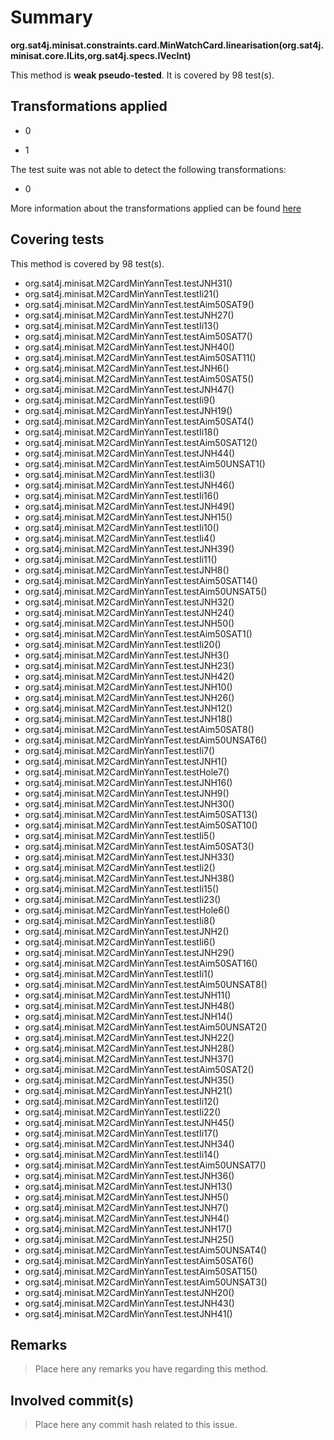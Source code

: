 # Summary
**org.sat4j.minisat.constraints.card.MinWatchCard.linearisation(org.sat4j.minisat.core.ILits,org.sat4j.specs.IVecInt)**

This method is **weak pseudo-tested**.
It is covered by 98 test(s). 


## Transformations applied

- 0

- 1


The test suite was not able to detect the following transformations:
 * 0 


More information about the transformations applied can be found [here](https://github.com/STAMP-project/pitest-descartes)

## Covering tests
This method is covered by 98 test(s).
* org.sat4j.minisat.M2CardMinYannTest.testJNH31()
* org.sat4j.minisat.M2CardMinYannTest.testIi21()
* org.sat4j.minisat.M2CardMinYannTest.testAim50SAT9()
* org.sat4j.minisat.M2CardMinYannTest.testJNH27()
* org.sat4j.minisat.M2CardMinYannTest.testIi13()
* org.sat4j.minisat.M2CardMinYannTest.testAim50SAT7()
* org.sat4j.minisat.M2CardMinYannTest.testJNH40()
* org.sat4j.minisat.M2CardMinYannTest.testAim50SAT11()
* org.sat4j.minisat.M2CardMinYannTest.testJNH6()
* org.sat4j.minisat.M2CardMinYannTest.testAim50SAT5()
* org.sat4j.minisat.M2CardMinYannTest.testJNH47()
* org.sat4j.minisat.M2CardMinYannTest.testIi9()
* org.sat4j.minisat.M2CardMinYannTest.testJNH19()
* org.sat4j.minisat.M2CardMinYannTest.testAim50SAT4()
* org.sat4j.minisat.M2CardMinYannTest.testIi18()
* org.sat4j.minisat.M2CardMinYannTest.testAim50SAT12()
* org.sat4j.minisat.M2CardMinYannTest.testJNH44()
* org.sat4j.minisat.M2CardMinYannTest.testAim50UNSAT1()
* org.sat4j.minisat.M2CardMinYannTest.testIi3()
* org.sat4j.minisat.M2CardMinYannTest.testJNH46()
* org.sat4j.minisat.M2CardMinYannTest.testIi16()
* org.sat4j.minisat.M2CardMinYannTest.testJNH49()
* org.sat4j.minisat.M2CardMinYannTest.testJNH15()
* org.sat4j.minisat.M2CardMinYannTest.testIi10()
* org.sat4j.minisat.M2CardMinYannTest.testIi4()
* org.sat4j.minisat.M2CardMinYannTest.testJNH39()
* org.sat4j.minisat.M2CardMinYannTest.testIi11()
* org.sat4j.minisat.M2CardMinYannTest.testJNH8()
* org.sat4j.minisat.M2CardMinYannTest.testAim50SAT14()
* org.sat4j.minisat.M2CardMinYannTest.testAim50UNSAT5()
* org.sat4j.minisat.M2CardMinYannTest.testJNH32()
* org.sat4j.minisat.M2CardMinYannTest.testJNH24()
* org.sat4j.minisat.M2CardMinYannTest.testJNH50()
* org.sat4j.minisat.M2CardMinYannTest.testAim50SAT1()
* org.sat4j.minisat.M2CardMinYannTest.testIi20()
* org.sat4j.minisat.M2CardMinYannTest.testJNH3()
* org.sat4j.minisat.M2CardMinYannTest.testJNH23()
* org.sat4j.minisat.M2CardMinYannTest.testJNH42()
* org.sat4j.minisat.M2CardMinYannTest.testJNH10()
* org.sat4j.minisat.M2CardMinYannTest.testJNH26()
* org.sat4j.minisat.M2CardMinYannTest.testJNH12()
* org.sat4j.minisat.M2CardMinYannTest.testJNH18()
* org.sat4j.minisat.M2CardMinYannTest.testAim50SAT8()
* org.sat4j.minisat.M2CardMinYannTest.testAim50UNSAT6()
* org.sat4j.minisat.M2CardMinYannTest.testIi7()
* org.sat4j.minisat.M2CardMinYannTest.testJNH1()
* org.sat4j.minisat.M2CardMinYannTest.testHole7()
* org.sat4j.minisat.M2CardMinYannTest.testJNH16()
* org.sat4j.minisat.M2CardMinYannTest.testJNH9()
* org.sat4j.minisat.M2CardMinYannTest.testJNH30()
* org.sat4j.minisat.M2CardMinYannTest.testAim50SAT13()
* org.sat4j.minisat.M2CardMinYannTest.testAim50SAT10()
* org.sat4j.minisat.M2CardMinYannTest.testIi5()
* org.sat4j.minisat.M2CardMinYannTest.testAim50SAT3()
* org.sat4j.minisat.M2CardMinYannTest.testJNH33()
* org.sat4j.minisat.M2CardMinYannTest.testIi2()
* org.sat4j.minisat.M2CardMinYannTest.testJNH38()
* org.sat4j.minisat.M2CardMinYannTest.testIi15()
* org.sat4j.minisat.M2CardMinYannTest.testIi23()
* org.sat4j.minisat.M2CardMinYannTest.testHole6()
* org.sat4j.minisat.M2CardMinYannTest.testIi8()
* org.sat4j.minisat.M2CardMinYannTest.testJNH2()
* org.sat4j.minisat.M2CardMinYannTest.testIi6()
* org.sat4j.minisat.M2CardMinYannTest.testJNH29()
* org.sat4j.minisat.M2CardMinYannTest.testAim50SAT16()
* org.sat4j.minisat.M2CardMinYannTest.testIi1()
* org.sat4j.minisat.M2CardMinYannTest.testAim50UNSAT8()
* org.sat4j.minisat.M2CardMinYannTest.testJNH11()
* org.sat4j.minisat.M2CardMinYannTest.testJNH48()
* org.sat4j.minisat.M2CardMinYannTest.testJNH14()
* org.sat4j.minisat.M2CardMinYannTest.testAim50UNSAT2()
* org.sat4j.minisat.M2CardMinYannTest.testJNH22()
* org.sat4j.minisat.M2CardMinYannTest.testJNH28()
* org.sat4j.minisat.M2CardMinYannTest.testJNH37()
* org.sat4j.minisat.M2CardMinYannTest.testAim50SAT2()
* org.sat4j.minisat.M2CardMinYannTest.testJNH35()
* org.sat4j.minisat.M2CardMinYannTest.testJNH21()
* org.sat4j.minisat.M2CardMinYannTest.testIi12()
* org.sat4j.minisat.M2CardMinYannTest.testIi22()
* org.sat4j.minisat.M2CardMinYannTest.testJNH45()
* org.sat4j.minisat.M2CardMinYannTest.testIi17()
* org.sat4j.minisat.M2CardMinYannTest.testJNH34()
* org.sat4j.minisat.M2CardMinYannTest.testIi14()
* org.sat4j.minisat.M2CardMinYannTest.testAim50UNSAT7()
* org.sat4j.minisat.M2CardMinYannTest.testJNH36()
* org.sat4j.minisat.M2CardMinYannTest.testJNH13()
* org.sat4j.minisat.M2CardMinYannTest.testJNH5()
* org.sat4j.minisat.M2CardMinYannTest.testJNH7()
* org.sat4j.minisat.M2CardMinYannTest.testJNH4()
* org.sat4j.minisat.M2CardMinYannTest.testJNH17()
* org.sat4j.minisat.M2CardMinYannTest.testJNH25()
* org.sat4j.minisat.M2CardMinYannTest.testAim50UNSAT4()
* org.sat4j.minisat.M2CardMinYannTest.testAim50SAT6()
* org.sat4j.minisat.M2CardMinYannTest.testAim50SAT15()
* org.sat4j.minisat.M2CardMinYannTest.testAim50UNSAT3()
* org.sat4j.minisat.M2CardMinYannTest.testJNH20()
* org.sat4j.minisat.M2CardMinYannTest.testJNH43()
* org.sat4j.minisat.M2CardMinYannTest.testJNH41()


## Remarks
> Place here any remarks you have regarding this method.

## Involved commit(s)

> Place here any commit hash related to this issue.
